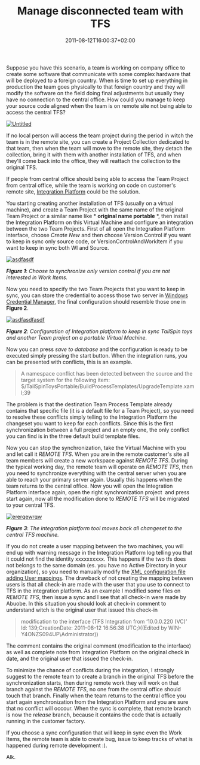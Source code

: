 ﻿---
title: "Manage disconnected team with TFS"
description: ""
date: 2011-08-12T16:00:37+02:00
draft: false
tags: [ALM,Team Foundation Server]
categories: [Tfs]
---
Suppose you have this scenario, a team is working on company office to create some software that communicate with some complex hardware that will be deployed to a foreign country. When is time to set up everything in production the team goes physically to that foreign country and they will modify the software on the field doing final adjustments but usually they have no connection to the central office. How could you manage to keep your source code aligned when the team is on remote site not being able to access the central TFS?

[![Untitled](https://www.codewrecks.com/blog/wp-content/uploads/2011/08/Untitled_thumb2.jpg "Untitled")](https://www.codewrecks.com/blog/wp-content/uploads/2011/08/Untitled3.jpg)

If no local person will access the team project during the period in witch the team is in the remote site, you can create a Project Collection dedicated to that team, then when the team will move to the remote site, they detach the collection, bring it with them with another installation of TFS, and when they'll come back into the office, they will reattach the collection to the original TFS.

If people from central office should being able to access the Team Project from central office, while the team is working on code on customer's remote site, [Integration Platform](http://tfsintegration.codeplex.com/) could be the solution.

You starting creating another installation of TFS (usually on a virtual machine), and create a Team Project with the same name of the original Team Project or a similar name like * **original name portable** *, then install the Integration Platform on this Virtual Machine and configure an integration between the two Team Projects. First of all open the Integration Platform interface, choose *Create New* and then choose Version Control if you want to keep in sync only source code, or VersionControlAndWorkItem if you want to keep in sync both WI and Source.

[![asdfasdf](https://www.codewrecks.com/blog/wp-content/uploads/2011/08/asdfasdf_thumb.jpg "asdfasdf")](https://www.codewrecks.com/blog/wp-content/uploads/2011/08/asdfasdf.jpg)

 ***Figure 1***: *Choose to synchronize only version control if you are not interested in Work Items.*

Now you need to specify the two Team Projects that you want to keep in sync, you can store the credential to access those two server in [Windows Credential Manager](http://www.codewrecks.com/blog/index.php/2011/03/09/use-credential-manager-to-use-tfs-shell-extension-in-a-workgroup-or-outside-a-domain/), the final configuration should resemble those one in  **Figure 2**.

[![asdfasdfasdf](https://www.codewrecks.com/blog/wp-content/uploads/2011/08/asdfasdfasdf_thumb.jpg "asdfasdfasdf")](https://www.codewrecks.com/blog/wp-content/uploads/2011/08/asdfasdfasdf.jpg)

 ***Figure 2***: *Configuration of Integration platform to keep in sync TailSpin toys and another Team project on a portable Virtual Machine.*

Now you can press *save to database* and the configuration is ready to be executed simply pressing the start button. When the integration runs, you can be presented with conflicts, this is an example.

> A namespace conflict has been detected between the source and the target system for the following item: $/TailSpinToysPortable/BuildProcessTemplates/UpgradeTemplate.xaml;39

The problem is that the destination Team Process Template already contains that specific file (it is a default file for a Team Project), so you need to resolve these conflicts simply telling to the Integration Platform the changeset you want to keep for each conflicts. Since this is the first synchronization between a full project and an empty one, the only conflict you can find is in the three default build template files.

Now you can stop the synchronization, take the Virtual Machine with you and let call it *REMOTE TFS*. When you are in the remote customer's site all team members will create a new workspace against *REMOTE TFS*. During the typical working day, the remote team will operate on *REMOTE TFS*, then you need to synchronize everything with the central server when you are able to reach your primary server again. Usually this happens when the team returns to the central office. Now you will open the Integration Platform interface again, open the right synchronization project  and press start again, now all the modification done to *REMOTE TFS* will be migrated to your central TFS.

[![ererqewrqw](https://www.codewrecks.com/blog/wp-content/uploads/2011/08/ererqewrqw_thumb.jpg "ererqewrqw")](https://www.codewrecks.com/blog/wp-content/uploads/2011/08/ererqewrqw.jpg)

 ***Figure 3***: *The integration platform tool moves back all changeset to the central TFS machine.*

If you do not create a user mapping between the two machines, you will end up with warning message in the Integration Platform log telling you that it could not find the identity xxxxxxxxxx. This happens if the two tfs does not belongs to the same domain (es. you have no Active Directory in your organization), so you need to manually modify the [XML configuration file adding User mappings](http://www.codewrecks.com/blog/index.php/2010/09/30/keep-codeplex-projects-and-local-tfs-projects-syncronized/). The drawback of not creating the mapping between users is that all check-in are made with the user that you use to connect to TFS in the integration platform. As an example I modified some files on *REMOTE TFS*, then issue a sync and I see that all check-in were made by Abuobe. In this situation you should look at check-in comment to understand witch is the original user that issued this check-in

> modification to the interface (TFS Integration from ‘10.0.0.220 (VC)’ Id: 139;CreationDate: 2011-08-12 16:56:38 UTC;)((Edited by WIN-Y4ONZS094UP\Administrator))

The comment contains the original comment (modification to the interface) as well as complete note from Integration Platform on the original check in date, and the original user that issued the check-in.

To minimize the chance of conflicts during the integration, I strongly suggest to the remote team to create a branch in the original TFS before the synchronization starts, then during remote work they will work on that branch against the *REMOTE TFS*, no one from the central office should touch that branch. Finally when the team returns to the central office you start again synchronization from the Integration Platform and you are sure that no conflict will occour. When the sync is complete, that remote branch is now the *release* branch, because it contains the code that is actually running in the customer factory.

If you choose a sync configuration that will keep in sync even the Work Items, the remote team is able to create bug, issue to keep tracks of what is happened during remote development :).

Alk.
